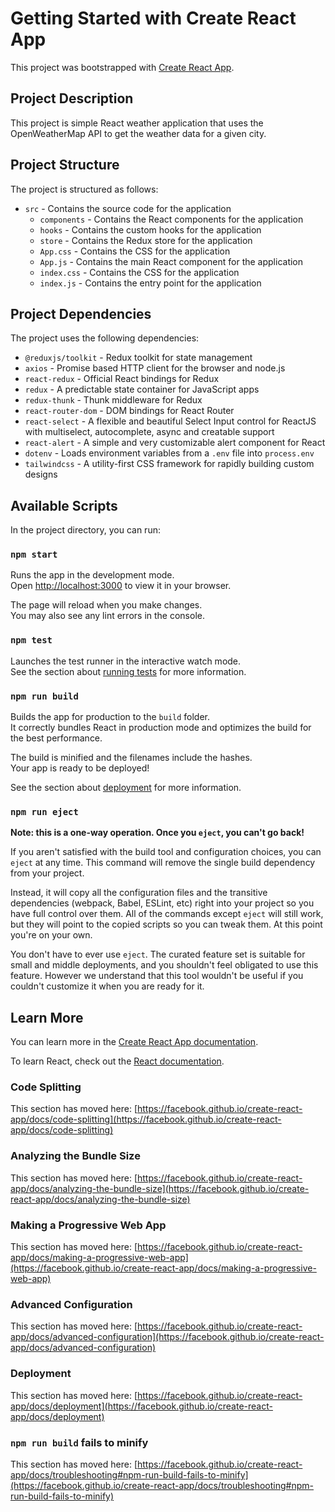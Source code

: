 # Getting Started with Create React App

This project was bootstrapped with [Create React App](https://github.com/facebook/create-react-app).

## Project Description

This project is simple React weather application that uses the OpenWeatherMap API to get the weather data for a given city.

## Project Structure

The project is structured as follows:

- `src` - Contains the source code for the application
  - `components` - Contains the React components for the application
  - `hooks` - Contains the custom hooks for the application
  - `store` - Contains the Redux store for the application
  - `App.css` - Contains the CSS for the application
  - `App.js` - Contains the main React component for the application
  - `index.css` - Contains the CSS for the application
  - `index.js` - Contains the entry point for the application

## Project Dependencies

The project uses the following dependencies:

- `@reduxjs/toolkit` - Redux toolkit for state management
- `axios` - Promise based HTTP client for the browser and node.js
- `react-redux` - Official React bindings for Redux
- `redux` - A predictable state container for JavaScript apps
- `redux-thunk` - Thunk middleware for Redux
- `react-router-dom` - DOM bindings for React Router
- `react-select` - A flexible and beautiful Select Input control for ReactJS with multiselect, autocomplete, async and creatable support
- `react-alert` - A simple and very customizable alert component for React
- `dotenv` - Loads environment variables from a `.env` file into `process.env`
- `tailwindcss` - A utility-first CSS framework for rapidly building custom designs

## Available Scripts

In the project directory, you can run:

### `npm start`

Runs the app in the development mode.\
Open [http://localhost:3000](http://localhost:3000) to view it in your browser.

The page will reload when you make changes.\
You may also see any lint errors in the console.

### `npm test`

Launches the test runner in the interactive watch mode.\
See the section about [running tests](https://facebook.github.io/create-react-app/docs/running-tests) for more information.

### `npm run build`

Builds the app for production to the `build` folder.\
It correctly bundles React in production mode and optimizes the build for the best performance.

The build is minified and the filenames include the hashes.\
Your app is ready to be deployed!

See the section about [deployment](https://facebook.github.io/create-react-app/docs/deployment) for more information.

### `npm run eject`

**Note: this is a one-way operation. Once you `eject`, you can't go back!**

If you aren't satisfied with the build tool and configuration choices, you can `eject` at any time. This command will remove the single build dependency from your project.

Instead, it will copy all the configuration files and the transitive dependencies (webpack, Babel, ESLint, etc) right into your project so you have full control over them. All of the commands except `eject` will still work, but they will point to the copied scripts so you can tweak them. At this point you're on your own.

You don't have to ever use `eject`. The curated feature set is suitable for small and middle deployments, and you shouldn't feel obligated to use this feature. However we understand that this tool wouldn't be useful if you couldn't customize it when you are ready for it.

## Learn More

You can learn more in the [Create React App documentation](https://facebook.github.io/create-react-app/docs/getting-started).

To learn React, check out the [React documentation](https://reactjs.org/).

### Code Splitting

This section has moved here: [https://facebook.github.io/create-react-app/docs/code-splitting](https://facebook.github.io/create-react-app/docs/code-splitting)

### Analyzing the Bundle Size

This section has moved here: [https://facebook.github.io/create-react-app/docs/analyzing-the-bundle-size](https://facebook.github.io/create-react-app/docs/analyzing-the-bundle-size)

### Making a Progressive Web App

This section has moved here: [https://facebook.github.io/create-react-app/docs/making-a-progressive-web-app](https://facebook.github.io/create-react-app/docs/making-a-progressive-web-app)

### Advanced Configuration

This section has moved here: [https://facebook.github.io/create-react-app/docs/advanced-configuration](https://facebook.github.io/create-react-app/docs/advanced-configuration)

### Deployment

This section has moved here: [https://facebook.github.io/create-react-app/docs/deployment](https://facebook.github.io/create-react-app/docs/deployment)

### `npm run build` fails to minify

This section has moved here: [https://facebook.github.io/create-react-app/docs/troubleshooting#npm-run-build-fails-to-minify](https://facebook.github.io/create-react-app/docs/troubleshooting#npm-run-build-fails-to-minify)
